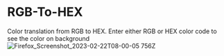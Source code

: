 # RGB-To-HEX
Color translation from RGB to HEX.
Enter either RGB or HEX color code to see the color on background
![Firefox_Screenshot_2023-02-22T08-00-05 756Z](https://user-images.githubusercontent.com/29741116/220558497-8aff849f-264a-4727-9439-0a4f535a5a6c.png)
